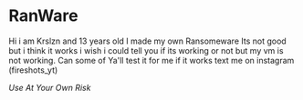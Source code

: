 # RanWare
Hi i am Krslzn and 13 years old I made my own Ransomeware Its not good but i think it works i wish i could tell you if its working or not but my vm is not working. Can some of Ya'll test it for me if it works text me on instagram (fireshots_yt)



*Use At Your Own Risk*
